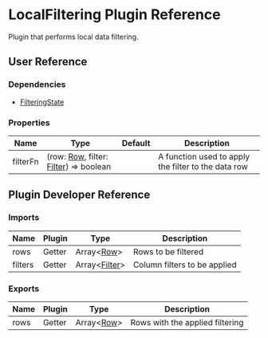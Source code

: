 # LocalFiltering Plugin Reference

Plugin that performs local data filtering.

## User Reference

### Dependencies

- [FilteringState](filtering-state.md)

### Properties

Name | Type | Default | Description
-----|------|---------|------------
filterFn | (row: [Row](grid.md#row), filter: [Filter](filtering-state.md#filter)) => boolean | | A function used to apply the filter to the data row

## Plugin Developer Reference

### Imports

Name | Plugin | Type | Description
-----|--------|------|------------
rows | Getter | Array&lt;[Row](grid.md#row)&gt; | Rows to be filtered
filters | Getter | Array&lt;[Filter](filtering-state.md#filter)&gt; | Column filters to be applied

### Exports

Name | Plugin | Type | Description
-----|--------|------|------------
rows | Getter | Array&lt;[Row](grid.md#row)&gt; | Rows with the applied filtering

